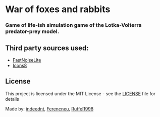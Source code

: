 # War of foxes and rabbits

### Game of life-ish simulation game of the Lotka-Volterra predator-prey model.

## Third party sources used:
- [FastNoiseLite](https://github.com/Auburn/FastNoiseLite)
- [Icons8](https://icons8.com/)

## License

This project is licensed under the MIT License - see the [LICENSE](LICENSE) file for details


Made by: [indeednt](https://github.com/indeednt), [Ferencneu](https://github.com/Ferencneu), [Ruffel1998](https://github.com/Ruffel1998)

